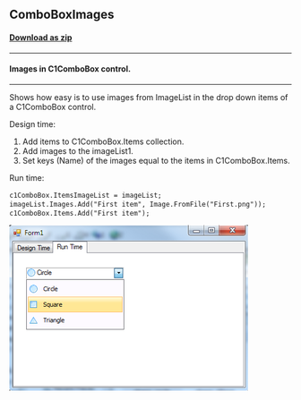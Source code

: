 ## ComboBoxImages
#### [Download as zip](https://grapecity.github.io/DownGit/#/home?url=https://github.com/GrapeCity/ComponentOne-WinForms-Samples/tree/master/NetFramework\Input\CS\ComboBoxImages)
____
#### Images in C1ComboBox control.
____
Shows how easy is to use images from ImageList in the drop down items of a C1ComboBox control.

Design time:
 1. Add items to C1ComboBox.Items collection.
 2. Add images to the imageList1.
 3. Set keys (Name) of the images equal to the items in C1ComboBox.Items.

Run time:

```
c1ComboBox.ItemsImageList = imageList;
imageList.Images.Add("First item", Image.FromFile("First.png"));
c1ComboBox.Items.Add("First item");
```
![screenshot](screenshot.PNG)
